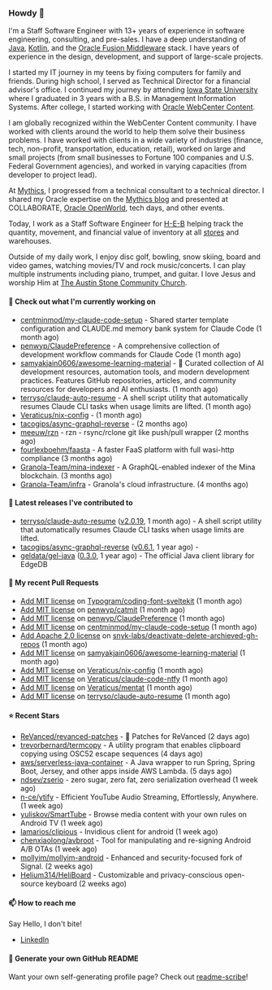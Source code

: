 ### Howdy 👋

I'm a Staff Software Engineer with 13+ years of experience in software engineering, consulting, and pre-sales. I have a deep understanding of [Java](https://www.oracle.com/java/), [Kotlin](https://kotlinlang.org/), and the [Oracle Fusion Middleware](https://www.oracle.com/middleware/) stack. I have years of experience in the design, development, and support of large-scale projects.

I started my IT journey in my teens by fixing computers for family and friends. During high school, I served as Technical Director for a financial advisor's office. I continued my journey by attending [Iowa State University](https://www.iastate.edu/) where I graduated in 3 years with a B.S. in Management Information Systems. After college, I started working with [Oracle WebCenter Content](https://docs.oracle.com/en/middleware/webcenter/content/12.2.1.4/).

I am globally recognized within the WebCenter Content community. I have worked with clients around the world to help them solve their business problems. I have worked with clients in a wide variety of industries (finance, tech, non-profit, transportation, education, retail), worked on large and small projects (from small businesses to Fortune 100 companies and U.S. Federal Government agencies), and worked in varying capacities (from developer to project lead).

At [Mythics](https://www.mythics.com/), I progressed from a technical consultant to a technical director. I shared my Oracle expertise on the [Mythics blog](https://mythics.com/blog/) and presented at COLLABORATE, [Oracle OpenWorld](https://www.oracle.com/cloudworld/), tech days, and other events.

Today, I work as a Staff Software Engineer for [H-E-B](https://digital.heb.com/) helping track the quantity, movement, and financial value of inventory at all [stores](https://heb.com/store-locations) and warehouses.

Outside of my daily work, I enjoy disc golf, bowling, snow skiing, board and video games, watching movies/TV and rock music/concerts. I can play multiple instruments including piano, trumpet, and guitar. I love Jesus and worship Him at [The Austin Stone Community Church](https://austinstone.org/).

#### 👷 Check out what I'm currently working on

- [centminmod/my-claude-code-setup](https://github.com/centminmod/my-claude-code-setup) - Shared starter template configuration and CLAUDE.md memory bank system for Claude Code (1 month ago)
- [penwyp/ClaudePreference](https://github.com/penwyp/ClaudePreference) - A comprehensive collection of development workflow commands for Claude Code (1 month ago)
- [samyakjain0606/awesome-learning-material](https://github.com/samyakjain0606/awesome-learning-material) - 🧪 Curated collection of AI development resources, automation tools, and modern development practices. Features GitHub repositories, articles, and community resources for developers and AI enthusiasts. (1 month ago)
- [terryso/claude-auto-resume](https://github.com/terryso/claude-auto-resume) - A shell script utility that automatically resumes Claude CLI tasks when usage limits are lifted. (1 month ago)
- [Veraticus/nix-config](https://github.com/Veraticus/nix-config) -  (1 month ago)
- [tacogips/async-graphql-reverse](https://github.com/tacogips/async-graphql-reverse) -  (2 months ago)
- [meeuw/rzn](https://github.com/meeuw/rzn) - rzn - rsync/rclone git like push/pull wrapper (2 months ago)
- [fourlexboehm/faasta](https://github.com/fourlexboehm/faasta) - A faster FaaS platform with full wasi-http compliance (3 months ago)
- [Granola-Team/mina-indexer](https://github.com/Granola-Team/mina-indexer) - A GraphQL-enabled indexer of the Mina blockchain. (3 months ago)
- [Granola-Team/infra](https://github.com/Granola-Team/infra) - Granola&#39;s cloud infrastructure. (4 months ago)

#### 🔭 Latest releases I've contributed to

- [terryso/claude-auto-resume](https://github.com/terryso/claude-auto-resume) ([v2.0.19](https://github.com/terryso/claude-auto-resume/releases/tag/v2.0.19), 1 month ago) - A shell script utility that automatically resumes Claude CLI tasks when usage limits are lifted.
- [tacogips/async-graphql-reverse](https://github.com/tacogips/async-graphql-reverse) ([v0.6.1](https://github.com/tacogips/async-graphql-reverse/releases/tag/v0.6.1), 1 year ago) - 
- [geldata/gel-java](https://github.com/geldata/gel-java) ([0.3.0](https://github.com/geldata/gel-java/releases/tag/0.3.0), 1 year ago) - The official Java client library for EdgeDB

#### 🔨 My recent Pull Requests

- [Add MIT license](https://github.com/Typogram/coding-font-sveltekit/pull/1) on [Typogram/coding-font-sveltekit](https://github.com/Typogram/coding-font-sveltekit) (1 month ago)
- [Add MIT license](https://github.com/penwyp/catmit/pull/15) on [penwyp/catmit](https://github.com/penwyp/catmit) (1 month ago)
- [Add MIT license](https://github.com/penwyp/ClaudePreference/pull/2) on [penwyp/ClaudePreference](https://github.com/penwyp/ClaudePreference) (1 month ago)
- [Add MIT license](https://github.com/centminmod/my-claude-code-setup/pull/1) on [centminmod/my-claude-code-setup](https://github.com/centminmod/my-claude-code-setup) (1 month ago)
- [Add Apache 2.0 license](https://github.com/snyk-labs/deactivate-delete-archieved-gh-repos/pull/1) on [snyk-labs/deactivate-delete-archieved-gh-repos](https://github.com/snyk-labs/deactivate-delete-archieved-gh-repos) (1 month ago)
- [Add MIT license](https://github.com/samyakjain0606/awesome-learning-material/pull/1) on [samyakjain0606/awesome-learning-material](https://github.com/samyakjain0606/awesome-learning-material) (1 month ago)
- [Add MIT license](https://github.com/Veraticus/nix-config/pull/5) on [Veraticus/nix-config](https://github.com/Veraticus/nix-config) (1 month ago)
- [Add MIT license](https://github.com/Veraticus/claude-code-ntfy/pull/2) on [Veraticus/claude-code-ntfy](https://github.com/Veraticus/claude-code-ntfy) (1 month ago)
- [Add MIT license](https://github.com/Veraticus/mentat/pull/3) on [Veraticus/mentat](https://github.com/Veraticus/mentat) (1 month ago)
- [Add MIT license](https://github.com/terryso/claude-auto-resume/pull/10) on [terryso/claude-auto-resume](https://github.com/terryso/claude-auto-resume) (1 month ago)

#### ⭐ Recent Stars

- [ReVanced/revanced-patches](https://github.com/ReVanced/revanced-patches) - 🧩 Patches for ReVanced (2 days ago)
- [trevorbernard/termcopy](https://github.com/trevorbernard/termcopy) - A utility program that enables clipboard copying using OSC52 escape sequences (4 days ago)
- [aws/serverless-java-container](https://github.com/aws/serverless-java-container) - A Java wrapper to run Spring, Spring Boot, Jersey, and other apps inside AWS Lambda. (5 days ago)
- [ndsev/zserio](https://github.com/ndsev/zserio) - zero sugar, zero fat, zero serialization overhead (1 week ago)
- [n-ce/ytify](https://github.com/n-ce/ytify) - Efficient YouTube Audio Streaming, Effortlessly, Anywhere. (1 week ago)
- [yuliskov/SmartTube](https://github.com/yuliskov/SmartTube) - Browse media content with your own rules on Android TV (1 week ago)
- [lamarios/clipious](https://github.com/lamarios/clipious) - Invidious client for android (1 week ago)
- [chenxiaolong/avbroot](https://github.com/chenxiaolong/avbroot) - Tool for manipulating and re-signing Android A/B OTAs (1 week ago)
- [mollyim/mollyim-android](https://github.com/mollyim/mollyim-android) - Enhanced and security-focused fork of Signal. (2 weeks ago)
- [Helium314/HeliBoard](https://github.com/Helium314/HeliBoard) - Customizable and privacy-conscious open-source keyboard (2 weeks ago)

#### 📫 How to reach me

Say Hello, I don't bite!

- [LinkedIn](https://www.linkedin.com/in/jonathanhult/)

#### 📖 Generate your own GitHub README

Want your own self-generating profile page? Check out [readme-scribe](https://github.com/muesli/readme-scribe)!
